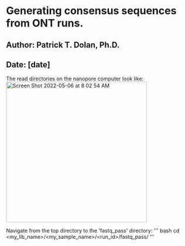 # Generating consensus sequences from ONT runs. 
## Author: Patrick T. Dolan, Ph.D.
## Date: [date]
The read directories on the nanopore computer look like: <img width="384" alt="Screen Shot 2022-05-06 at 8 02 54 AM" src="https://user-images.githubusercontent.com/10180619/167127791-f40fb881-e4d2-400a-988b-8ee3a133f1df.png">

Navigate from the top directory to the 'fastq_pass' directory:
''' bash
cd <my_lib_name>/<my_sample_name>/<run_id>/fastq_pass/
'''


